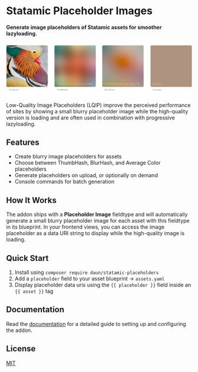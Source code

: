 # Statamic Placeholder Images

**Generate image placeholders of Statamic assets for smoother lazyloading.**

![Example image placeholders](art/example-placeholder.png)

Low-Quality Image Placeholders (LQIP) improve the perceived performance of sites by showing a small
blurry placeholder image while the high-quality version is loading and are often used in combination
with progressive lazyloading.

## Features

- Create blurry image placeholders for assets
- Choose between ThumbHash, BlurHash, and Average Color placeholders
- Generate placeholders on upload, or optionally on demand
- Console commands for batch generation

## How It Works

The addon ships with a **Placeholder Image** fieldtype and will automatically generate a small blurry
placeholder image for each asset with this fieldtype in its blueprint. In your frontend views, you
can access the image placeholder as a data URI string to display while the high-quality image is
loading.

## Quick Start

1. Install using `composer require daun/statamic-placeholders`
2. Add a `placeholder` field to your asset blueprint → `assets.yaml`
3. Display placeholder data uris using the `{{ placeholder }}` field inside an `{{ asset }}` tag

## Documentation

Read the [documentation](./DOCUMENTATION.md) for a detailed guide to setting up and configuring the addon.

## License

[MIT](https://opensource.org/licenses/MIT)
